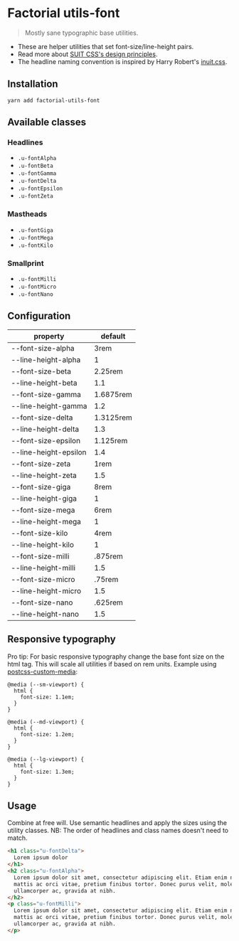 # Factorial utils-font

> Mostly sane typographic base utilities.

* These are helper utilities that set font-size/line-height pairs.
* Read more about [SUIT CSS's design principles](https://github.com/suitcss/suit/).
* The headline naming convention is inspired by Harry Robert's [inuit.css](https://github.com/inuitcss).

## Installation

    yarn add factorial-utils-font

## Available classes

### Headlines

* `.u-fontAlpha`
* `.u-fontBeta`
* `.u-fontGamma`
* `.u-fontDelta`
* `.u-fontEpsilon`
* `.u-fontZeta`

### Mastheads

* `.u-fontGiga`
* `.u-fontMega`
* `.u-fontKilo`

### Smallprint

* `.u-fontMilli`
* `.u-fontMicro`
* `.u-fontNano`

## Configuration

property | default
---|---
--font-size-alpha | 3rem
--line-height-alpha | 1
--font-size-beta | 2.25rem
--line-height-beta | 1.1
--font-size-gamma | 1.6875rem
--line-height-gamma | 1.2
--font-size-delta | 1.3125rem
--line-height-delta | 1.3
--font-size-epsilon | 1.125rem
--line-height-epsilon | 1.4
--font-size-zeta | 1rem
--line-height-zeta | 1.5
--font-size-giga | 8rem
--line-height-giga | 1
--font-size-mega | 6rem
--line-height-mega | 1
--font-size-kilo | 4rem
--line-height-kilo | 1
--font-size-milli | .875rem
--line-height-milli | 1.5
--font-size-micro | .75rem
--line-height-micro | 1.5
--font-size-nano | .625rem
--line-height-nano | 1.5

## Responsive typography

Pro tip: For basic responsive typography change the base font size on the html
tag. This will scale all utilities if based on rem units. Example using
[postcss-custom-media](https://github.com/postcss/postcss-custom-media):

    @media (--sm-viewport) {
      html {
        font-size: 1.1em;
      }
    }

    @media (--md-viewport) {
      html {
        font-size: 1.2em;
      }
    }

    @media (--lg-viewport) {
      html {
        font-size: 1.3em;
      }
    }


## Usage

Combine at free will. Use semantic headlines and apply the sizes using the
utility classes. NB: The order of headlines and class names doesn't need to
match.

``` html
<h1 class="u-fontDelta">
  Lorem ipsum dolor
</h1>
<h2 class="u-fontAlpha">
  Lorem ipsum dolor sit amet, consectetur adipiscing elit. Etiam enim nibh,
  mattis ac orci vitae, pretium finibus tortor. Donec purus velit, molestie ac
  ullamcorper ac, gravida at nibh.
</h2>
<p class="u-fontMilli">
  Lorem ipsum dolor sit amet, consectetur adipiscing elit. Etiam enim nibh,
  mattis ac orci vitae, pretium finibus tortor. Donec purus velit, molestie ac
  ullamcorper ac, gravida at nibh.
</p>
```
